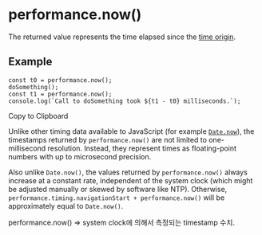# performance.now()

The returned value represents the time elapsed since the [time origin](https://developer.mozilla.org/en-US/docs/Web/API/DOMHighResTimeStamp#the_time_origin).



## Example

```
const t0 = performance.now();
doSomething();
const t1 = performance.now();
console.log(`Call to doSomething took ${t1 - t0} milliseconds.`);
```

Copy to Clipboard

Unlike other timing data available to JavaScript (for example [`Date.now`](https://developer.mozilla.org/en-US/docs/Web/JavaScript/Reference/Global_Objects/Date/now)), the timestamps returned by `performance.now()` are not limited to one-millisecond resolution. Instead, they represent times as floating-point numbers with up to microsecond precision.

Also unlike `Date.now()`, the values returned by `performance.now()` always increase at a constant rate, independent of the system clock (which might be adjusted manually or skewed by software like NTP). Otherwise, `performance.timing.navigationStart + performance.now()` will be approximately equal to `Date.now()`.



performance.now() => system clock에 의해서 측정되는 timestamp 수치.